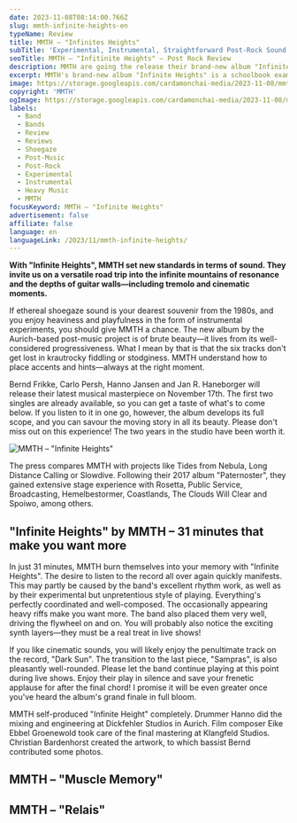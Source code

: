 ```yaml
---
date: 2023-11-08T08:14:00.766Z
slug: mmth-infinite-heights-en
typeName: Review
title: MMTH – "Infinites Heights"
subTitle: 'Experimental, Instrumental, Straightforward Post-Rock Sound'
seoTitle: MMTH – "Infitinite Heights" – Post Rock Review
description: MMTH are going the release their brand-new album "Infinites Heights" on November 17th. Find out why you should definitely listen to it an what is so fascinating about it!
excerpt: MMTH's brand-new album "Infinite Heights" is a schoolbook example of great self-produced post-music. Please don't miss out and listen to this record! Find out what it has in common with excellent 1980s shoegaze and some more also quite fascinating insights and details.
image: https://storage.googleapis.com/cardamonchai-media/2023-11-08/mmth-infinite-heights-3-jpg-imagine-080808_656565_1024_768/640.webp
copyright: 'MMTH'
ogImage: https://storage.googleapis.com/cardamonchai-media/2023-11-08/mmth-infinite-heights-2-og-jpg-imagine-989898_746d6c_1200_628/640.webp
labels:
  - Band
  - Bands
  - Review
  - Reviews
  - Shoegaze
  - Post-Music
  - Post-Rock
  - Experimental
  - Instrumental
  - Heavy Music
  - MMTH
focusKeyword: MMTH – "Infinite Heights"
advertisement: false
affiliate: false
language: en
languageLink: /2023/11/mmth-infinite-heights/
---
```


**With "Infinite Heights", MMTH set new standards in terms of sound. They invite us on a versatile road trip into the infinite mountains of resonance and the depths of guitar walls—including tremolo and cinematic moments.**

If ethereal shoegaze sound is your dearest souvenir from the 1980s, and you enjoy heaviness and playfulness in the form of instrumental experiments, you should give MMTH a chance. The new album by the Aurich-based post-music project is of brute beauty—it lives from its well-considered progressiveness. What I mean by that is that the six tracks don't get lost in krautrocky fiddling or stodginess. MMTH understand how to place accents and hints—always at the right moment.

Bernd Frikke, Carlo Persh, Hanno Jansen and Jan R. Haneborger will release their latest musical masterpiece on November 17th. The first two singles are already available, so you can get a taste of what's to come below. If you listen to it in one go, however, the album develops its full scope, and you can savour the moving story in all its beauty. Please don't miss out on this experience! The two years in the studio have been worth it.

![MMTH – "Infinite Heights"](https://storage.googleapis.com/cardamonchai-media/2023-11-08/infinite-heights-mmth-jpg-imagine-b83818_b76853_440_440/640.webp 'MMTH – "Infinite Heights""')

The press compares MMTH with projects like Tides from Nebula, Long Distance Calling or Slowdive. Following their 2017 album "Paternoster", they gained extensive stage experience with Rosetta, Public Service, Broadcasting, Hemelbestormer, Coastlands, The Clouds Will Clear and Spoiwo, among others.

## "Infinite Heights" by MMTH – 31 minutes that make you want more

In just 31 minutes, MMTH burn themselves into your memory with "Infinite Heights". The desire to listen to the record all over again quickly manifests. This may partly be caused by the band's excellent rhythm work, as well as by their experimental but unpretentious style of playing. Everything's perfectly coordinated and well-composed. The occasionally appearing heavy riffs make you want more. The band also placed them very well, driving the flywheel on and on. You will probably also notice the exciting synth layers—they must be a real treat in live shows!

If you like cinematic sounds, you will likely enjoy the penultimate track on the record, "Dark Sun". The transition to the last piece, "Sampras", is also pleasantly well-rounded. Please let the band continue playing at this point during live shows. Enjoy their play in silence and save your frenetic applause for after the final chord! I promise it will be even greater once you've heard the album's grand finale in full bloom.

MMTH self-produced "Infinite Height" completely. Drummer Hanno did the mixing and engineering at Dickfehler Studios in Aurich. Film composer Eike Ebbel Groenewold took care of the final mastering at Klangfeld Studios. Christian Bardenhorst created the artwork, to which bassist Bernd contributed some photos.

## MMTH – "Muscle Memory"

<YouTube id="NOEQpAM1Pu0" />

## MMTH – "Relais"

<YouTube id="tuI_T0XeFfI" />
